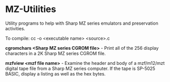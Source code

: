 # MZ-Utilities
Utility programs to help with Sharp MZ series emulators and preservation activities.

To compile: cc -o \<executable name\> \<source\>.c

**cgromchars \<Sharp MZ series CGROM file\>** - Print all of the 256 display characters in a 2K Sharp MZ series CGROM file.

**mzfview \<mzf file name\>** - Examine the header and body of a mzf/m12/mzt digital tape file from a Sharp MZ series computer. If the tape is SP-5025 BASIC, display a listing as well as the hex bytes.
